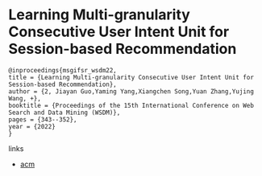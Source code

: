 # Learning Multi-granularity Consecutive User Intent Unit for Session-based Recommendation

```
@inproceedings{msgifsr_wsdm22,
title = {Learning Multi-granularity Consecutive User Intent Unit for Session-based Recommendation},
author = {2, Jiayan Guo,Yaming Yang,Xiangchen Song,Yuan Zhang,Yujing Wang, +},
booktitle = {Proceedings of the 15th International Conference on Web Search and Data Mining (WSDM)},
pages = {343--352},
year = {2022}
}
```

links
- [acm](https://dl.acm.org/doi/10.1145/3488560.3498524)
